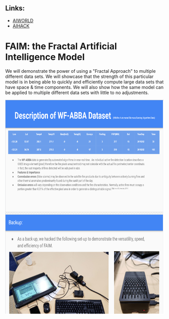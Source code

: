 ## Links:
* [AIWORLD](https://aiworld.com/)
* [AIHACK](https://aiworld.com/hackathon)

# FAIM: the Fractal Artificial Intelligence Model

We will demonstrate the power of using a "Fractal Approach" to multiple different data sets. We will showcase that the strength of this particular model is in being able to quickly and efficiently compute large data sets that have space & time components. We will also show how the same model can be applied to multiple different data sets with little to no adjustments.

<img src="https://github.com/thefr33radical/Codeathons/blob/master/AI_WORLD_HACKATHON19/fiam.png" width="640" height="680" align ="center" />
